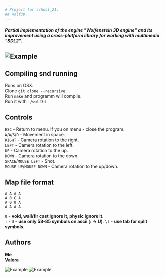 ```yaml
---
# Project for school_21.
## Wolf3D.
---
```

##### Partial implementation of the engine "Wolfenstein 3D engine" and its improvement using a cross-platform library for working with multimedia "SDL2".
![Example](https://github.com/EmbodimentEvil/Wolf3D-1/blob/master/images/main_menu.png)
---
## Compiling snd running
Runs on OSX.  
Clone `git clone --recursive`  
Run `make` and programm will compile.  
Run it with `./wolf3d`

## Controls
`ESC` - Return to menu. If you on menu - close the program.  
`W`/`A`/`S`/`D` - Movement in space.  
`RIGHT` - Camera rotation to the right.  
`LEFT` - Camera rotation to the left.  
`UP` - Camera rotation to the up.  
`DOWN` - Camera rotation to the down.  
`SPACE`/`MOUSE LEFT` - Shot.  
`MOUSE UP`/`MOUSE DOWN` - Camera rotation to the up/down.  


## Map file format

```
A A A A
A 0 C A
A 0 0 A
A A A A
```
`0`         -	**void, wall/flr cast ignore it, physic ignore it**.  
`:` - `U`	-	**use only 58-85 symbols on ascii (: -> U)**.
`\t`		-	**use tab for split symbols**.

## Authors

**Me**  
[**Valera**](https://github.com/BeneathTS)

![Example](https://github.com/EmbodimentEvil/Wolf3D-1/blob/master/images/blue_map.png)
![Example](https://github.com/EmbodimentEvil/Wolf3D-1/blob/master/images/red_map.png)
